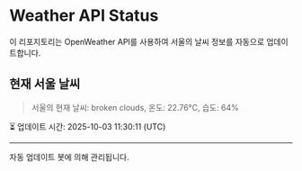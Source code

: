 
# Weather API Status

이 리포지토리는 OpenWeather API를 사용하여 서울의 날씨 정보를 자동으로 업데이트합니다.

## 현재 서울 날씨
> 서울의 현재 날씨: broken clouds, 온도: 22.76°C, 습도: 64%

⏳ 업데이트 시간: 2025-10-03 11:30:11 (UTC)

---
자동 업데이트 봇에 의해 관리됩니다.
